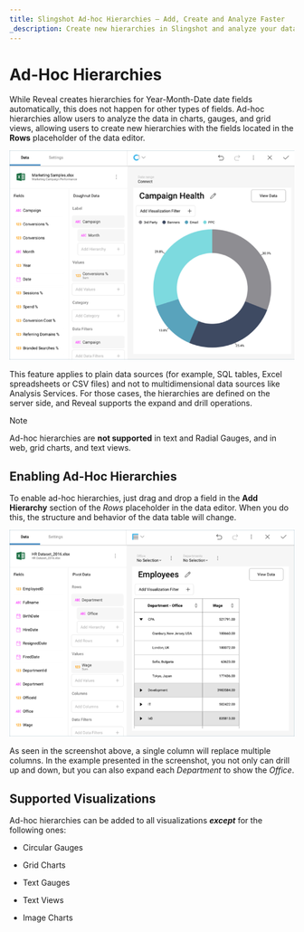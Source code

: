 ```yaml
---
title: Slingshot Ad-hoc Hierarchies – Add, Create and Analyze Faster
_description: Create new hierarchies in Slingshot and analyze your data in charts, gauges, and grid views.
---
```


# Ad-Hoc Hierarchies


While Reveal creates hierarchies for Year-Month-Date date fields
automatically, this does not happen for other types of fields. Ad-hoc
hierarchies allow users to analyze the data in charts, gauges, and grid
views, allowing users to create new hierarchies with the fields located
in the **Rows** placeholder of the data editor.

<img src="images/ad-hoc-hierarchies_All.png" alt="Ad Hoc Hierarchies example in the Visualization editor" class="responsive-img"/>

This feature applies to plain data sources (for example, SQL tables,
Excel spreadsheets or CSV files) and not to multidimensional data
sources like Analysis Services. For those cases, the hierarchies are
defined on the server side, and Reveal supports the expand and drill
operations.

>[!NOTE]
>Ad-hoc hierarchies are **not supported** in text and Radial Gauges, and in web, grid charts, and text views.

## Enabling Ad-Hoc Hierarchies

To enable ad-hoc hierarchies, just drag and drop a field in the **Add Hierarchy** section of the *Rows* placeholder in the data editor. When you do this, the structure and behavior of the data table will change.

<img src="images/reveal-adhoc-hierarchies_all.png" alt="Reveal Ad-hoc Hierarchies table" class="responsive-img"/>

As seen in the screenshot above, a single column will replace multiple
columns. In the example presented in the screenshot, you not only can
drill up and down, but you can also expand each *Department* to show the
*Office*.

## Supported Visualizations

Ad-hoc hierarchies can be added to all visualizations ***except*** for
the following ones:

  - Circular Gauges

  - Grid Charts

  - Text Gauges

  - Text Views

  - Image Charts

